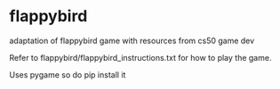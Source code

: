 # flappybird
adaptation of flappybird game with resources from cs50 game dev

Refer to flappybird/flappybird_instructions.txt for how to play the game.

Uses pygame so do pip install it
